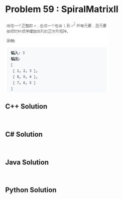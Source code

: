 
# Problem 59 : SpiralMatrixII

<img src="https://github.com/Peefy/PeefyLeetCode/blob/master/doc/1-100/59.SpiralMatrixII/problem.png"/>

## C++ Solution

```c++



```

## C# Solution

```csharp



```

## Java Solution

```java



```

## Python Solution

```python



```


